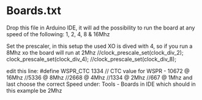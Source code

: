 # Boards.txt
Drop this file in Arduino IDE, it will ad the possibility to run the board at any speed of the following: 1, 2, 4, 8 & 16Mhz 

Set the prescaler, in this setup the used XO is dived with 4, so if you run a 8Mhz xo the board will run at 2Mhz
  //clock_prescale_set(clock_div_2);
  clock_prescale_set(clock_div_4);
  //clock_prescale_set(clock_div_8);
  
edit this line: #define WSPR_CTC  1334   // CTC value for WSPR - 10672 @ 16Mhz //5336 @ 8Mhz //2668 @ 4Mhz //1334 @ 2Mhz //667 @ 1Mhz
and last choose the correct Speed under: Tools - Boards in IDE which should in this example be 2Mhz
